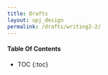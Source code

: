 ```yaml
---
title: Drafts
layout: upj_design
permalink: /drafts/writing2-2/
---
```


#### Table Of Contents

- TOC
{:toc}

